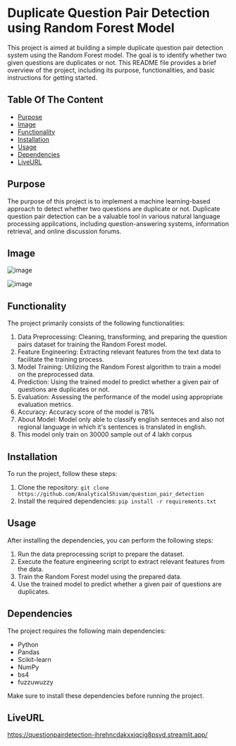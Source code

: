 # Duplicate Question Pair Detection using Random Forest Model

This project is aimed at building a simple duplicate question pair detection system using the Random Forest model. The goal is to identify whether two given questions are duplicates or not. This README file provides a brief overview of the project, including its purpose, functionalities, and basic instructions for getting started.

## Table Of The Content
- [Purpose](#purpose)
- [Image](#image)
- [Functionality](#functionality)
- [Installation](#installation)
- [Usage](#usage)
- [Dependencies](#dependencies)
- [LiveURL](#liveURL)

## Purpose

The purpose of this project is to implement a machine learning-based approach to detect whether two questions are duplicate or not. Duplicate question pair detection can be a valuable tool in various natural language processing applications, including question-answering systems, information retrieval, and online discussion forums.

## Image

![image](https://github.com/AnalyticalShivam/question_pair_detection/assets/93965065/b8a1270f-a437-4805-9b8b-5d558feaa3e1)

![image](https://github.com/AnalyticalShivam/question_pair_detection/assets/93965065/71e55154-5a99-408f-82eb-c197397f5e1b)

## Functionality

The project primarily consists of the following functionalities:

1. Data Preprocessing: Cleaning, transforming, and preparing the question pairs dataset for training the Random Forest model.
2. Feature Engineering: Extracting relevant features from the text data to facilitate the training process.
3. Model Training: Utilizing the Random Forest algorithm to train a model on the preprocessed data.
4. Prediction: Using the trained model to predict whether a given pair of questions are duplicates or not.
5. Evaluation: Assessing the performance of the model using appropriate evaluation metrics.
6. Accuracy: Accuracy score of the model is 78%
7. About Model: Model only able to classify english senteces and also not regional language in which it's sentences is translated in english.
8. This model only train on 30000 sample out   of 4 lakh corpus 
 
## Installation

To run the project, follow these steps:

1. Clone the repository: `git clone https://github.com/AnalyticalShivam/question_pair_detection`
2. Install the required dependencies: `pip install -r requirements.txt`

## Usage

After installing the dependencies, you can perform the following steps:

1. Run the data preprocessing script to prepare the dataset.
2. Execute the feature engineering script to extract relevant features from the data.
3. Train the Random Forest model using the prepared data.
4. Use the trained model to predict whether a given pair of questions are duplicates.

## Dependencies

The project requires the following main dependencies:

- Python
- Pandas
- Scikit-learn
- NumPy
- bs4
- fuzzuwuzzy

Make sure to install these dependencies before running the project.

## LiveURL
https://questionpairdetection-ihrehncdakxxiqcig8psvd.streamlit.app/
